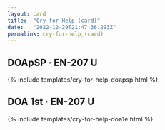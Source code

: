 ```yaml
---
layout: card
title:  "Cry for Help (card)"
date:   "2022-12-29T21:47:36.293Z"
permalink: cry-for-help_(card)
---
```


## DOApSP &middot; EN-207 U

{% include templates/cry-for-help-doapsp.html %}


## DOA 1st &middot; EN-207 U

{% include templates/cry-for-help-doa1e.html %}
